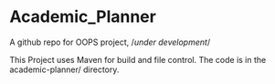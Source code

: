 # Academic_Planner
A github repo for OOPS project, /*under development*/

This Project uses Maven for build and file control. The code is in the academic-planner/ directory.